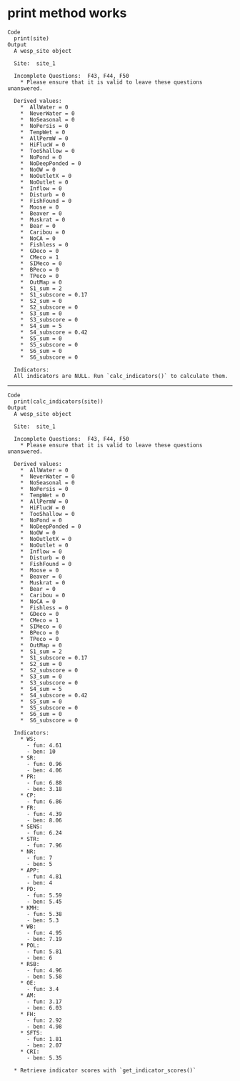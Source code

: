 # print method works

    Code
      print(site)
    Output
      A wesp_site object
      
      Site:  site_1 
      
      Incomplete Questions:  F43, F44, F50 
        * Please ensure that it is valid to leave these questions unanswered.
      
      Derived values:
        *  AllWater = 0
        *  NeverWater = 0
        *  NoSeasonal = 0
        *  NoPersis = 0
        *  TempWet = 0
        *  AllPermW = 0
        *  HiFlucW = 0
        *  TooShallow = 0
        *  NoPond = 0
        *  NoDeepPonded = 0
        *  NoOW = 0
        *  NoOutletX = 0
        *  NoOutlet = 0
        *  Inflow = 0
        *  Disturb = 0
        *  FishFound = 0
        *  Moose = 0
        *  Beaver = 0
        *  Muskrat = 0
        *  Bear = 0
        *  Caribou = 0
        *  NoCA = 0
        *  Fishless = 0
        *  GDeco = 0
        *  CMeco = 1
        *  SIMeco = 0
        *  BPeco = 0
        *  TPeco = 0
        *  OutMap = 0
        *  S1_sum = 2
        *  S1_subscore = 0.17
        *  S2_sum = 0
        *  S2_subscore = 0
        *  S3_sum = 0
        *  S3_subscore = 0
        *  S4_sum = 5
        *  S4_subscore = 0.42
        *  S5_sum = 0
        *  S5_subscore = 0
        *  S6_sum = 0
        *  S6_subscore = 0
      
      Indicators:
      All indicators are NULL. Run `calc_indicators()` to calculate them.

---

    Code
      print(calc_indicators(site))
    Output
      A wesp_site object
      
      Site:  site_1 
      
      Incomplete Questions:  F43, F44, F50 
        * Please ensure that it is valid to leave these questions unanswered.
      
      Derived values:
        *  AllWater = 0
        *  NeverWater = 0
        *  NoSeasonal = 0
        *  NoPersis = 0
        *  TempWet = 0
        *  AllPermW = 0
        *  HiFlucW = 0
        *  TooShallow = 0
        *  NoPond = 0
        *  NoDeepPonded = 0
        *  NoOW = 0
        *  NoOutletX = 0
        *  NoOutlet = 0
        *  Inflow = 0
        *  Disturb = 0
        *  FishFound = 0
        *  Moose = 0
        *  Beaver = 0
        *  Muskrat = 0
        *  Bear = 0
        *  Caribou = 0
        *  NoCA = 0
        *  Fishless = 0
        *  GDeco = 0
        *  CMeco = 1
        *  SIMeco = 0
        *  BPeco = 0
        *  TPeco = 0
        *  OutMap = 0
        *  S1_sum = 2
        *  S1_subscore = 0.17
        *  S2_sum = 0
        *  S2_subscore = 0
        *  S3_sum = 0
        *  S3_subscore = 0
        *  S4_sum = 5
        *  S4_subscore = 0.42
        *  S5_sum = 0
        *  S5_subscore = 0
        *  S6_sum = 0
        *  S6_subscore = 0
      
      Indicators:
        * WS:  
          - fun: 4.61 
          - ben: 10 
        * SR:  
          - fun: 0.96 
          - ben: 4.06 
        * PR:  
          - fun: 6.88 
          - ben: 3.18 
        * CP:  
          - fun: 6.86 
        * FR:  
          - fun: 4.39 
          - ben: 8.06 
        * SENS:  
          - fun: 6.24 
        * STR:  
          - fun: 7.96 
        * NR:  
          - fun: 7 
          - ben: 5 
        * APP:  
          - fun: 4.81 
          - ben: 4 
        * PD:  
          - fun: 5.59 
          - ben: 5.45 
        * KMH:  
          - fun: 5.38 
          - ben: 5.3 
        * WB:  
          - fun: 4.95 
          - ben: 7.19 
        * POL:  
          - fun: 5.81 
          - ben: 6 
        * RSB:  
          - fun: 4.96 
          - ben: 5.58 
        * OE:  
          - fun: 3.4 
        * AM:  
          - fun: 3.17 
          - ben: 6.03 
        * FH:  
          - fun: 2.92 
          - ben: 4.98 
        * SFTS:  
          - fun: 1.81 
          - ben: 2.07 
        * CRI:  
          - ben: 5.35 
      
      * Retrieve indicator scores with `get_indicator_scores()`

